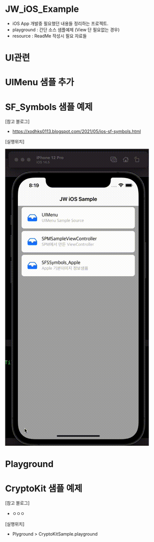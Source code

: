 # JW_iOS_Example
* iOS App 개발중 필요했던 내용들 정리하는 프로젝트.
* playground : 간단 소스 샘플예제 (View 단 필요없는 경우)
* resource : ReadMe 작성시 필요 자료들

# UI관련
# UIMenu 샘플 추가


# SF_Symbols 샘플 예제
[참고 블로그]
 - https://xodhks0113.blogspot.com/2021/05/ios-sf-symbols.html
 
[실행위치]

<img src="https://github.com/kimjiwook/JW_iOS_Example/blob/main/resource/SF_Symbols.gif"></img>


# Playground

# CryptoKit 샘플 예제

[참고 블로그]
- ㅇㅇㅇ
 
[실행위치]
- Plyground > CryptoKitSample.playground

